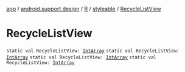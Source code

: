 [app](../../../index.md) / [android.support.design](../../index.md) / [R](../index.md) / [styleable](index.md) / [RecycleListView](.)

# RecycleListView

`static val RecycleListView: `[`IntArray`](https://kotlinlang.org/api/latest/jvm/stdlib/kotlin/-int-array/index.html)
`static val RecycleListView: `[`IntArray`](https://kotlinlang.org/api/latest/jvm/stdlib/kotlin/-int-array/index.html)
`static val RecycleListView: `[`IntArray`](https://kotlinlang.org/api/latest/jvm/stdlib/kotlin/-int-array/index.html)
`static val RecycleListView: `[`IntArray`](https://kotlinlang.org/api/latest/jvm/stdlib/kotlin/-int-array/index.html)